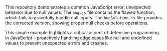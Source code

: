 This repository demonstrates a common JavaScript error: unexpected behavior due to null values.  The `bug.js` file contains the flawed function, which fails to gracefully handle null inputs. The `bugSolution.js` file provides the corrected version, showing proper null checks before operations.

This simple example highlights a critical aspect of defensive programming in JavaScript – proactively handling edge cases like null and undefined values to prevent unexpected errors and crashes.